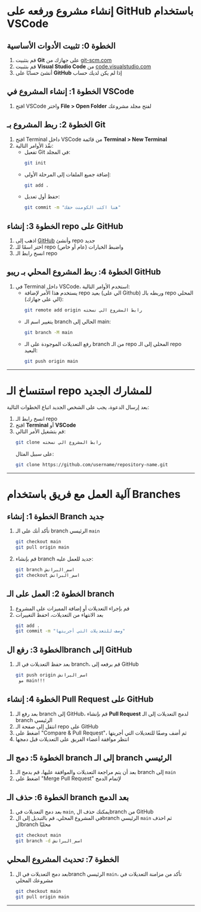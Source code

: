 # إنشاء مشروع ورفعه على GitHub باستخدام VSCode

## الخطوة 0: تثبيت الأدوات الأساسية
1. قم بتثبيت **Git** على جهازك من [git-scm.com](https://git-scm.com/downloads/)
2. قم بتثبيت **Visual Studio Code** من [code.visualstudio.com](https://code.visualstudio.com/)
3. أنشئ حسابًا على **GitHub** إذا لم يكن لديك حساب



## الخطوة 1: إنشاء المشروع في VSCode
1. افتح VSCode واختر **File > Open Folder** لفتح مجلد مشروعك



## الخطوة 2: ربط المشروع بـ Git
1. افتح Terminal داخل VSCode من قائمة **Terminal > New Terminal**
2. نفّذ الأوامر التالية:
   - تفعيل Git في المجلد:
     ```bash
     git init
     ```
   - إضافة جميع الملفات إلى المرحلة الأولى:
     ```bash
     git add .
     ```
   - حفظ أول تعديل:
     ```bash
     git commit -m "هنا اكتب الكومنت حقك"
     ```



## الخطوة 3: إنشاء repo على GitHub
1. اذهب إلى [GitHub](https://github.com/) وأنشئ repo جديد
2. اختر اسمًا للـ repo واضبط الخيارات (عام أو خاص)
3. انسخ رابط الـ repo



## الخطوة 4: ربط المشروع المحلي بـ ريبو GitHub
1. في Terminal داخل VSCode، استخدم الأوامر التالية:
   - يستخدم هذا الأمر لإضافة repo بعيد (الي على Github) وربطه بالـ repo المحلي (الي على جهازك):
     ```bash
     git remote add origin رابط المشروع الي نسخته
     ```
   - يتغيير اسم الـ branch الحالي إلى main:
     ```bash
     git branch -M main
     ```
   - رفع التعديلات الموجودة على الـ branch من الـ repo المحلي إلى الـ repo البعيد:
     ```bash
     git push origin main
     ```

   
   

---


# **استنساخ الـ repo للمشارك الجديد**  

بعد إرسال الدعوة، يجب على الشخص الجديد اتباع الخطوات التالية:

1. انسخ رابط الـ repo
2. افتح **Terminal** أو **VSCode**
5. قم بتشغيل الأمر التالي:
   ```bash
   git clone رابط المشروع الي نسخته
   ```
   على سبيل المثال:
   ```bash
   git clone https://github.com/username/repository-name.git
   ```




---



# آلية العمل مع فريق باستخدام Branches

## الخطوة 1: إنشاء Branch جديد

1. تأكد أنك على الـ branch الرئيسي `main`
   ```bash
   git checkout main
   git pull origin main
   ```
2. قم بإنشاء branch جديد للعمل عليه:
   ```bash
   git branch اسم_البرانش
   git checkout اسم_البرانش
   ```




## الخطوة 2: العمل على الـ branch

1. قم بإجراء التعديلات أو إضافة المميزات على المشروع
2. بعد الانتهاء من التعديلات، احفظ التغييرات
   ```bash
   git add .
   git commit -m "وصف للتعديلات التي أجريتها"
   ```



## الخطوة 3: رفع الbranch إلى GitHub

1. بعد حفظ التعديلات في الـ branch، قم برفعه إلى GitHub
   ```bash
   git push origin اسم_البرانش
    مو main!!!
   ```



## الخطوة 4: إنشاء Pull Request على GitHub

1. بعد رفع الـ branch إلى GitHub، قم بإنشاء **Pull Request** لدمج التعديلات إلى الـ branch الرئيسي
2. انتقل إلى صفحة الـ repo على GitHub
3. اضغط على "Compare & Pull Request"، ثم أضف وصفًا للتعديلات التي أجريتها
4. انتظر موافقة أعضاء الفريق على التعديلات قبل دمجها



## الخطوة 5: دمج الـ branch إلى الـ branch الرئيسي

1. بعد أن يتم مراجعة التعديلات والموافقة عليها، قم بدمج الـ branch إلى `main`
2. اضغط على "Merge Pull Request" لإتمام الدمج



## الخطوة 6: حذف الـ branch بعد الدمج

1. بعد دمج التعديلات في `main`, يمكنك حذف الbranch من GitHub
2. في المشروع المحلي، قم بالتبديل إلى الbranch الرئيسي `main` ثم احذف الbranch محليًا
   ```bash
   git checkout main
   git branch -d اسم_البرانش
   ```



## الخطوة 7: تحديث المشروع المحلي

1. بعد دمج التعديلات في الbranch الرئيسي `main`، تأكد من مزامنة التعديلات في مشروعك المحلي
   ```bash
   git checkout main
   git pull origin main
   ```

---
